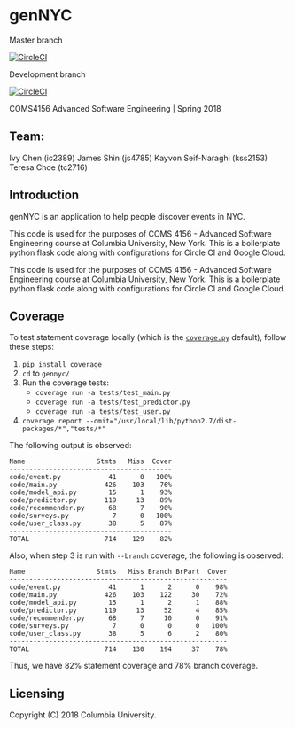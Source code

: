 # genNYC

Master branch

[![CircleCI](https://circleci.com/gh/js4785/gennyc/tree/master.svg?style=svg&circle-token=124081d210b8e259fcd3b53281fe4aac26cc6776)](https://circleci.com/gh/js4785/gennyc/tree/master)

Development branch

[![CircleCI](https://circleci.com/gh/js4785/gennyc/tree/development.svg?style=svg&circle-token=124081d210b8e259fcd3b53281fe4aac26cc6776)](https://circleci.com/gh/js4785/gennyc/tree/development)

COMS4156 Advanced Software Engineering  | Spring 2018

## Team:
Ivy Chen (ic2389)
James Shin (js4785)
Kayvon Seif-Naraghi (kss2153)
Teresa Choe (tc2716)

## Introduction

genNYC is an application to help people discover events in NYC.

This code is used for the purposes of COMS 4156 - Advanced Software Engineering course at Columbia University, New York.
This is a boilerplate python flask code along with configurations for Circle CI and Google Cloud.

This code is used for the purposes of COMS 4156 - Advanced Software Engineering course at Columbia University, New York. 
This is a boilerplate python flask code along with configurations for Circle CI and Google Cloud.

## Coverage
To test statement coverage locally (which is the [`coverage.py`](https://coverage.readthedocs.io/en/coverage-4.5.1/) default), follow these steps:

1. `pip install coverage`
2. `cd` to `gennyc/`
3. Run the coverage tests:
   - `coverage run -a tests/test_main.py`
   - `coverage run -a tests/test_predictor.py`
   - `coverage run -a tests/test_user.py`
4. `coverage report --omit="/usr/local/lib/python2.7/dist-packages/*","tests/*"`

The following output is observed:

```
Name                  Stmts   Miss  Cover
-----------------------------------------
code/event.py            41      0   100%
code/main.py            426    103    76%
code/model_api.py        15      1    93%
code/predictor.py       119     13    89%
code/recommender.py      68      7    90%
code/surveys.py           7      0   100%
code/user_class.py       38      5    87%
-----------------------------------------
TOTAL                   714    129    82%
```

Also, when step 3 is run with `--branch` coverage, the following is observed:

```
Name                  Stmts   Miss Branch BrPart  Cover
-------------------------------------------------------
code/event.py            41      1      2      0    98%
code/main.py            426    103    122     30    72%
code/model_api.py        15      1      2      1    88%
code/predictor.py       119     13     52      4    85%
code/recommender.py      68      7     10      0    91%
code/surveys.py           7      0      0      0   100%
code/user_class.py       38      5      6      2    80%
-------------------------------------------------------
TOTAL                   714    130    194     37    78%
```

Thus, we have 82% statement coverage and 78% branch coverage.
 

## Licensing

Copyright (C) 2018 Columbia University.

